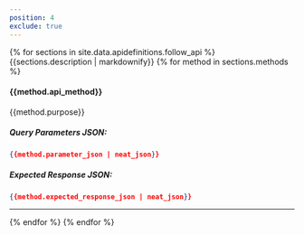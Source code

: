 ```yaml
---
position: 4
exclude: true
---
```


{% for sections in site.data.apidefinitions.follow_api %}
{{sections.description | markdownify}}
{% for method in sections.methods %}
#### {{method.api_method}}
{{method.purpose}}
##### Query Parameters JSON:
```json
{{method.parameter_json | neat_json}}
```
##### Expected Response JSON:
```json
{{method.expected_response_json | neat_json}}
```
---
{% endfor %}
{% endfor %}
